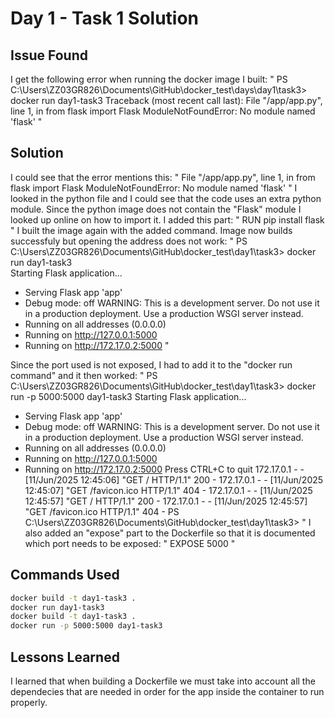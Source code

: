 # Day 1 - Task 1 Solution

## Issue Found
I get the following error when running the docker image I built:
"
PS C:\Users\ZZ03GR826\Documents\GitHub\docker_test\days\day1\task3> docker run day1-task3
Traceback (most recent call last):
  File "/app/app.py", line 1, in <module>
    from flask import Flask
ModuleNotFoundError: No module named 'flask'
"
## Solution
I could see that the error mentions this:
"
File "/app/app.py", line 1, in <module>
    from flask import Flask
ModuleNotFoundError: No module named 'flask'
"
I looked in the python file and I could see that the code uses an extra python module.
Since the python image does not contain the "Flask" module I looked up online on how to import it.
I added this part:
"
RUN pip install flask
"
I built the image again with the added command.
Image now builds successfuly but opening the address does not work:
"
PS C:\Users\ZZ03GR826\Documents\GitHub\docker_test\day1\task3> docker run day1-task3        
Starting Flask application...
 * Serving Flask app 'app'
 * Debug mode: off
WARNING: This is a development server. Do not use it in a production deployment. Use a production WSGI server instead.
 * Running on all addresses (0.0.0.0)
 * Running on http://127.0.0.1:5000
 * Running on http://172.17.0.2:5000
"

Since the port used is not exposed, I had to add it to the "docker run command" and it then worked:
"
PS C:\Users\ZZ03GR826\Documents\GitHub\docker_test\day1\task3> docker run -p 5000:5000 day1-task3 
Starting Flask application...
 * Serving Flask app 'app'
 * Debug mode: off
WARNING: This is a development server. Do not use it in a production deployment. Use a production WSGI server instead.
 * Running on all addresses (0.0.0.0)
 * Running on http://127.0.0.1:5000
 * Running on http://172.17.0.2:5000
Press CTRL+C to quit
172.17.0.1 - - [11/Jun/2025 12:45:06] "GET / HTTP/1.1" 200 -
172.17.0.1 - - [11/Jun/2025 12:45:07] "GET /favicon.ico HTTP/1.1" 404 -
172.17.0.1 - - [11/Jun/2025 12:45:57] "GET / HTTP/1.1" 200 -
172.17.0.1 - - [11/Jun/2025 12:45:57] "GET /favicon.ico HTTP/1.1" 404 -
PS C:\Users\ZZ03GR826\Documents\GitHub\docker_test\day1\task3> 
"
I also added an "expose" part to the Dockerfile so that it is documented which port needs to be exposed:
"
EXPOSE 5000
"

## Commands Used
```bash
docker build -t day1-task3 .
docker run day1-task3
docker build -t day1-task3 .   
docker run -p 5000:5000 day1-task3 
```

## Lessons Learned
I learned that when building a Dockerfile we must take into account all the dependecies that are needed in order for the app inside the container to run properly.